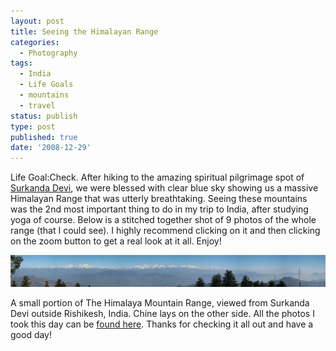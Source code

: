 ```yaml
---
layout: post
title: Seeing the Himalayan Range
categories:
  - Photography
tags:
  - India
  - Life Goals
  - mountains
  - travel
status: publish
type: post
published: true
date: '2008-12-29'
---
```


Life Goal:Check. After hiking to the amazing spiritual pilgrimage spot of [Surkanda Devi](http://en.wikipedia.org/wiki/Surkanda_Devi), we were blessed with clear blue sky showing us a massive Himalayan Range that was utterly breathtaking. Seeing these mountains was the 2nd most important thing to do in my trip to India, after studying yoga of course. Below is a stitched together shot of 9 photos of the whole range (that I could see). I highly recommend clicking on it and then clicking on the zoom button to get a real look at it all. Enjoy!

[![](/img/full/himalaya-range-panorama.jpg)](/img/full/himalaya-range-panorama.jpg)

A small portion of The Himalaya Mountain Range, viewed from Surkanda Devi outside Rishikesh, India. Chine lays on the other side. All the photos I took this day can be [found here](http://www.flickr.com/photos/footfun/sets/72157611817725566). Thanks for checking it all out and have a good day!

